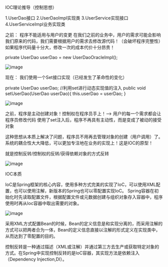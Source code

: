 IOC理论推导（控制思想）

1.UserDao接口
2.UserDaoImpl实现类
3.UserService实现接口
4.UserServiceImpl业务实现类

之前：
程序不能适用与用户的变更
在我们之前的业务中，用户的需求可能会影响我们原来的代码，我们需要根据用户的需求去修改源代码！（会破坏程序完整性）
如果程序代码量十分大，修改一次的成本代价十分昂贵！

private UserDao userDao = new UserDaoOracleImpl();

![image](https://user-images.githubusercontent.com/75358006/124963006-df676480-e051-11eb-9ab9-7f8d4aa7e713.png)


现在：
我们使用一个Set接口实现（已经发生了革命性的变化）

private UserDao userDao;
//利用set进行动态实现值的注入
public void setUserDao(UserDao userDao){
    this.userDao = userDao;
}

![image](https://user-images.githubusercontent.com/75358006/124963045-ec845380-e051-11eb-8c70-91fae9f01a0b.png)



之前，程序是主动创建对象！控制权在程序员手上！--> 用户的每一个需求都会让程序员修改代码
使用了set注入后，程序不再具有主动性，而是变成了被动的接受对象

这种思想从本质上解决了问题，程序员不用再去管理对象的创建（用户调用）了。
系统的耦合性大大降低，可以更加专注地在业务的实现上！这是IOC的原型！

就是控制反转/控制权的反转/获得依赖对象的方式反转

![image](https://user-images.githubusercontent.com/75358006/124963306-39682a00-e052-11eb-849a-2f6164db9df1.png)


IOC本质

IoC是Spring框架的核心内容，使用多种方式完美的实现了IoC，可以使用XML配置，也可以使用注解，新版本的Spring也可以零配置实现IoC。
Spring容器在初始化时先读取配置文件，根据配置文件或元数据创建与组织对象存入容器中，程序使用时再从Ioc容器中取出需要的对象。

![image](https://user-images.githubusercontent.com/75358006/124964039-1e49ea00-e053-11eb-8b9d-ca2f49950e60.png)

采用XML方式配置Bean的时候，Bean的定义信息是和实现分离的，而采用注解的方式可以把两者合为一体，Bean的定义信息直接以注解的形式定义在实现类中，从而达到了零配置的目的。

控制反转是一种通过描述（XML或注解）并通过第三方去生产或获取特定对象的方式。在Spring中实现控制反转的是IoC容器，其实现方法是依赖注入（Dependency Injection,DI）。


























